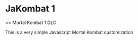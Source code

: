 # JaKombat 1 
== Mortal Kombat 1 DLC

This is a very simple Javascript Mortal Kombat customization

 

